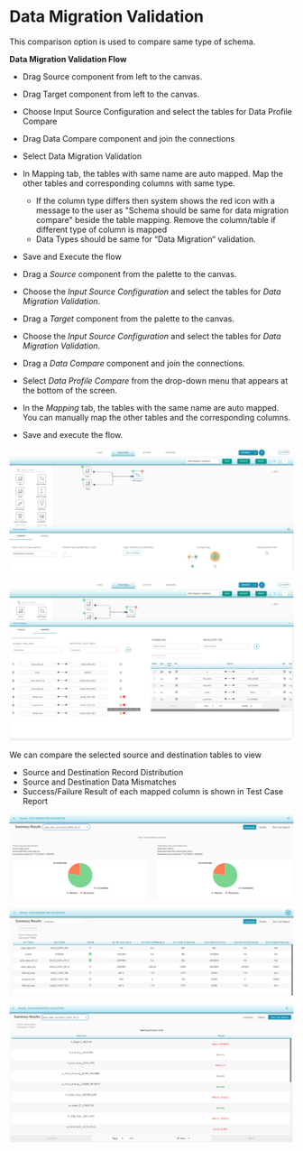 # Data Migration Validation

This comparison option is used to compare same type of schema.

**Data Migration Validation Flow** 

* Drag Source component from left to the canvas. 
* Drag Target component from left to the canvas. 
* Choose Input Source Configuration and select the tables for Data Profile Compare 
* Drag Data Compare component and join the connections
* Select Data Migration Validation 
* In Mapping tab, the tables with same name are auto mapped.                                                                Map the other tables and corresponding columns with same type. 
  * If the column type differs then system shows the red icon with a message to the user as "Schema should be same for data migration compare"  beside the table mapping.                                            Remove the column/table if different type of column is mapped
  * Data Types should be same for “Data Migration“ validation.
* Save and Execute the flow



* Drag a _Source_ component from the palette to the canvas.
* Choose the _Input Source Configuration_ and select the tables for _Data Migration Validation_.
* Drag a _Target_ component from the palette to the canvas.
* Choose the _Input Source Configuration_ and select the tables for _Data Migration Validation_. 
* Drag a _Data Compare_ component and join the connections. 
* Select _Data Profile Compare_ from the drop-down menu that appears at the bottom of the screen.
* In the _Mapping_ tab, the tables with the same name are auto mapped. You can manually map the other tables and the corresponding columns. 
* Save and execute the flow.



![Data Migration Validation Comparison](../../../../.gitbook/assets/dmv1.png)



![Data Migration Validation Mapping](../../../../.gitbook/assets/dmv_mapping.png)



We can compare the selected source and destination tables to view 

* Source and Destination Record Distribution 
* Source and Destination Data Mismatches 
* Success/Failure Result of each mapped column is shown in Test Case Report



![Data Migration Validation Summary Results](../../../../.gitbook/assets/dmv_summary%20%281%29.png)





![Data Migration Validation Summary Results](../../../../.gitbook/assets/dmv_result.png)



![Data Migration Validation Test Case Report](../../../../.gitbook/assets/dmv_tstcases.png)



